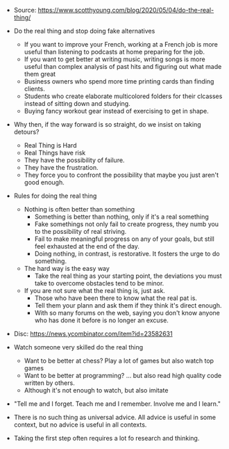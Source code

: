 * Source: https://www.scotthyoung.com/blog/2020/05/04/do-the-real-thing/
* Do the real thing and stop doing fake alternatives
    - If you want to improve your French, working at a French job is more useful
      than listening to podcasts at home preparing for the job.
    - If you want to get better at writing music, writing songs is more useful
      than complex analysis of past hits and figuring out what made them great
    - Business owners who spend more time printing cards than finding clients.
    - Students who create elaborate multicolored folders for their clcasses
      instead of sitting down and studying.
    - Buying fancy workout gear instead of exercising to get in shape.
* Why then, if the way forward is so straight, do we insist on taking detours?
    - Real Thing is Hard
    - Real Things have risk
    - They have the possibility of failure.
    - They have the frustration.
    - They force you to confront the possibility that maybe you just aren't good
      enough.
* Rules for doing the real thing
    - Nothing is often better than something
        + Something is better than nothing, only if it's a real something
        + Fake somethings not only fail to create progress, they numb you to the
          possibility of real striving.
        + Fail to make meaningful progress on any of your goals, but still feel
          exhausted at the end of the day.
        + Doing nothing, in contrast, is restorative. It fosters the urge to do
          something.
    - The hard way is the easy way
        + Take the real thing as your starting point, the deviations you must
          take to overcome obstacles tend to be minor.
    - If you are not sure what the real thing is, just ask.
        + Those who have been there to know what the real pat is.
        + Tell them your plann and ask them if they think it's direct enough.
        + With so many forums on the web, saying you don't know anyone who has
          done it before is no longer an excuse.

* Disc: https://news.ycombinator.com/item?id=23582631
* Watch someone very skilled do the real thing
    - Want to be better at chess? Play a lot of games but also watch top games
    - Want to be better at programming? ... but also read high quality code
      written by others.
    - Although it's not enough to watch, but also imitate
* "Tell me and I forget. Teach me and I remember. Involve me and I learn."
* There is no such thing as universal advice. All advice is useful in some
  context, but no advice is useful in all contexts.
* Taking the first step often requires a lot fo research and thinking.
